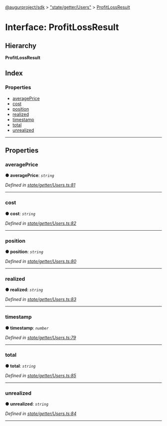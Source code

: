 [@augurproject/sdk](../README.md) > ["state/getter/Users"](../modules/_state_getter_users_.md) > [ProfitLossResult](../interfaces/_state_getter_users_.profitlossresult.md)

# Interface: ProfitLossResult

## Hierarchy

**ProfitLossResult**

## Index

### Properties

* [averagePrice](_state_getter_users_.profitlossresult.md#averageprice)
* [cost](_state_getter_users_.profitlossresult.md#cost)
* [position](_state_getter_users_.profitlossresult.md#position)
* [realized](_state_getter_users_.profitlossresult.md#realized)
* [timestamp](_state_getter_users_.profitlossresult.md#timestamp)
* [total](_state_getter_users_.profitlossresult.md#total)
* [unrealized](_state_getter_users_.profitlossresult.md#unrealized)

---

## Properties

<a id="averageprice"></a>

###  averagePrice

**● averagePrice**: *`string`*

*Defined in [state/getter/Users.ts:81](https://github.com/AugurProject/augur/blob/1991ef64ef/packages/augur-sdk/src/state/getter/Users.ts#L81)*

___
<a id="cost"></a>

###  cost

**● cost**: *`string`*

*Defined in [state/getter/Users.ts:82](https://github.com/AugurProject/augur/blob/1991ef64ef/packages/augur-sdk/src/state/getter/Users.ts#L82)*

___
<a id="position"></a>

###  position

**● position**: *`string`*

*Defined in [state/getter/Users.ts:80](https://github.com/AugurProject/augur/blob/1991ef64ef/packages/augur-sdk/src/state/getter/Users.ts#L80)*

___
<a id="realized"></a>

###  realized

**● realized**: *`string`*

*Defined in [state/getter/Users.ts:83](https://github.com/AugurProject/augur/blob/1991ef64ef/packages/augur-sdk/src/state/getter/Users.ts#L83)*

___
<a id="timestamp"></a>

###  timestamp

**● timestamp**: *`number`*

*Defined in [state/getter/Users.ts:79](https://github.com/AugurProject/augur/blob/1991ef64ef/packages/augur-sdk/src/state/getter/Users.ts#L79)*

___
<a id="total"></a>

###  total

**● total**: *`string`*

*Defined in [state/getter/Users.ts:85](https://github.com/AugurProject/augur/blob/1991ef64ef/packages/augur-sdk/src/state/getter/Users.ts#L85)*

___
<a id="unrealized"></a>

###  unrealized

**● unrealized**: *`string`*

*Defined in [state/getter/Users.ts:84](https://github.com/AugurProject/augur/blob/1991ef64ef/packages/augur-sdk/src/state/getter/Users.ts#L84)*

___

